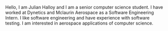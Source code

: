 Hello, I am Julian Halloy and I am a senior computer science student. I have worked at Dynetics and Mclaurin Aerospace as a Software Engineering Intern. I like software engineering and have experience with software testing. I am interested in aerospace applications of computer science.

